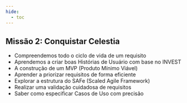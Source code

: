 ```yaml
---
hide:
  - toc
---
```


## Missão 2: Conquistar Celestia

<ul style="text-align:justify;">
  <li>Compreendemos todo o ciclo de vida de um requisito</li>
  <li>Aprendemos a criar boas Histórias de Usuário com base no INVEST</li>
  <li>A construção de um MVP (Produto Mínimo Viável)</li>
  <li>Aprender a priorizar requisitos de forma eficiente</li>
  <li>Explorar a estrutura do SAFe (Scaled Agile Framework)</li>
  <li>Realizar uma validação cuidadosa de requisitos</li>
  <li>Saber como especificar Casos de Uso com precisão</li>
</ul>
